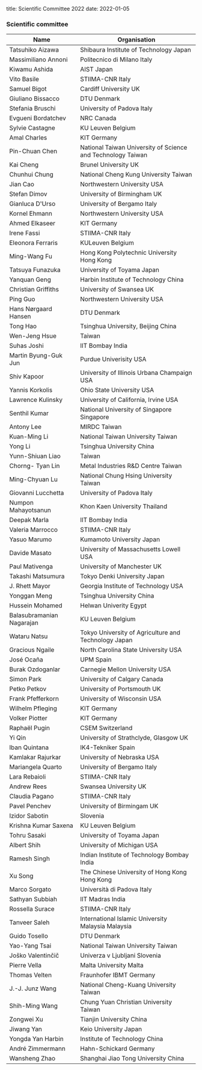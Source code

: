 title: Scientific Committee 2022
date: 2022-01-05

### Scientific committee

| **Name** | **Organisation** |
|--|---|
| Tatsuhiko Aizawa | Shibaura Institute of Technology	Japan |
| Massimiliano	Annoni |	Politecnico di Milano	Italy |
| Kiwamu	Ashida |	AIST	Japan |
| Vito	Basile | STIIMA-CNR	Italy |
| Samuel	Bigot	| Cardiff University	UK |
| Giuliano	Bissacco | 	DTU	Denmark |
| Stefania	Bruschi	| University of Padova	Italy |
| Evgueni	Bordatchev |	NRC	Canada |
| Sylvie	Castagne | KU Leuven	Belgium|
| Amal	Charles	| KIT	Germany |
| Pin-Chuan	Chen |	National Taiwan University of Science and Technology	Taiwan |
| Kai	Cheng |	Brunel University	UK |
| Chunhui	Chung |	National Cheng Kung University	Taiwan |
| Jian	Cao |	Northwestern University	USA |
| Stefan	Dimov | University of Birmingham	UK |
| Gianluca	D'Urso |	University of Bergamo	Italy |
| Kornel	Ehmann |	Northwestern University	USA |
| Ahmed 	Elkaseer |	KIT	Germany |
| Irene	Fassi	| STIIMA-CNR	Italy |
| Eleonora	Ferraris |	KULeuven	Belgium |
| Ming-Wang	Fu	| Hong Kong Polytechnic University	Hong Kong |
| Tatsuya	Funazuka |	University of Toyama	Japan |
| Yanquan	Geng	| Harbin Institute of Technology	China |
| Christian	Griffiths |	University of Swansea	UK |
| Ping	Guo |	Northwestern University	USA |
|Hans Nørgaard	Hansen |	DTU	Denmark |
|Tong	Hao	| Tsinghua University, Beijing	China |
| Wen-Jeng	Hsue	|	Taiwan |
|Suhas	Joshi	| IIT Bombay	India |
|Martin Byung-Guk Jun |	Purdue Univerisity	USA |
|Shiv	Kapoor	| University of Illinois Urbana Champaign	USA |
|Yannis	Korkolis	| Ohio State University	USA |
|Lawrence	Kulinsky |	University of California, Irvine	USA |
|Senthil	Kumar |	National University of Singapore	Singapore |
|Antony	Lee |	MIRDC	Taiwan |
|Kuan-Ming	Li | National Taiwan University	Taiwan |
| Yong	Li	| Tsinghua University	China |
| Yunn-Shiuan	Liao |	Taiwan |
| Chorng- Tyan 	Lin |	Metal Industries R&D Centre	Taiwan |
| Ming-Chyuan	Lu	| National Chung Hsing University	Taiwan |
| Giovanni	Lucchetta |	University of Padova	Italy |
| Numpon	Mahayotsanun	| Khon Kaen University	Thailand |
| Deepak 	Marla |	IIT Bombay	India
| Valeria	Marrocco	| STIIMA-CNR	Italy
| Yasuo	Marumo |	Kumamoto University	Japan |
| Davide	Masato	| University of Massachusetts Lowell 	USA |
| Paul	Mativenga	| University of Manchester	UK |
| Takashi	Matsumura |	Tokyo Denki University	Japan |
| J. Rhett Mayor | Georgia Institute of Technology	USA |
| Yonggan	Meng | Tsinghua University	China |
| Hussein	Mohamed |	Helwan Univerity	Egypt |
| Balasubramanian	Nagarajan |	 KU Leuven Belgium |
| Wataru	Natsu |	Tokyo University of Agriculture and Technology	Japan |
| Gracious	Ngaile |	North Carolina State University	USA |
| José	Ocaña	| UPM	Spain |
| Burak	Ozdoganlar |	Carnegie Mellon University	USA |
| Simon	Park |	University of Calgary	Canada |
| Petko 	Petkov |	University of Portsmouth	UK |
| Frank	Pfefferkorn |	University of Wisconsin	USA  |
| Wilhelm	Pfleging	| KIT	Germany |
| Volker 	Piotter |	KIT	Germany |
| Raphaël	Pugin |	CSEM	Switzerland |
| Yi	Qin |	University of Strathclyde, Glasgow	UK |
| Iban 	Quintana	| IK4-Tekniker	Spain |
| Kamlakar	Rajurkar |	University of Nebraska	USA |
| Mariangela	Quarto|	University of Bergamo	Italy|
| Lara	Rebaioli |	STIIMA-CNR	Italy |
| Andrew 	Rees	| Swansea University	UK
| Claudia	Pagano |	STIIMA-CNR	Italy |
|Pavel 	Penchev	| University of Birmingam	UK |
| Izidor 	Sabotin |		Slovenia |
| Krishna Kumar	Saxena	|	KU Leuven Belgium |
| Tohru	Sasaki	| University of Toyama	Japan |
| Albert	Shih	| University of Michigan	USA |
| Ramesh 	Singh | Indian Institute of Technology Bombay	India |
| Xu Song | The Chinese University of Hong Kong Hong Kong |
| Marco	Sorgato	 | Università di Padova	Italy |
| Sathyan	Subbiah |	IIT Madras	India |
| Rossella	Surace|	STIIMA-CNR	Italy |
| Tanveer	Saleh	| International Islamic University Malaysia	Malaysia |
| Guido	Tosello |	DTU	Denmark |
| Yao-Yang	Tsai |	National Taiwan University	Taiwan |
| Joško	Valentinčič |	Univerza v Ljubljani	Slovenia |
| Pierre	Vella	| Malta University	Malta |
| Thomas	Velten	 | Fraunhofer IBMT	Germany
| J.-J. Junz	Wang |	National Cheng-Kuang University	Taiwan |
| Shih-Ming	Wang	| Chung Yuan Christian University	Taiwan |
| Zongwei	Xu	| Tianjin University	China |
| Jiwang	Yan | Keio University	Japan |
| Yongda	Yan	Harbin | Institute of Technology	China |
| André	Zimmermann |	Hahn-Schickard	Germany |
| Wansheng	Zhao |	Shanghai Jiao Tong University	China |






